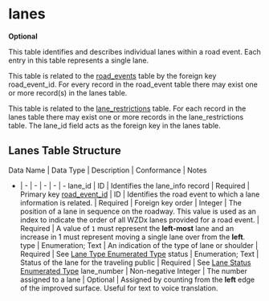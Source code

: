 # lanes
**Optional**

This table identifies and describes individual lanes within a road event. Each entry in this table represents a single lane.

This table is related to the [road_events](/spec-content/data-tables/road_events.md) table by the foreign key road_event_id.  For every record in the road_event table there may exist one or more record(s) in the lanes table.

This table is related to the [lane_restrictions](/spec-content/data-tables/lane_restrictions.md) table. For each record in the lanes table there may exist one or more records in the lane_restrictions table.  The lane_id field acts as the foreign key in the lanes table.

## Lanes Table Structure
Data Name | Data Type | Description | Conformance | Notes
- | - | - | - | - | -
lane_id | ID | Identifies the lane_info record | Required | Primary key
[road_event_id](/spec-content/data-tables/road_events.md) | ID | Identifies the road event to which a lane information is related. | Required | Foreign key
order | Integer | The position of a lane in sequence on the roadway. This value is used as an index to indicate the order of all WZDx lanes provided for a road event. | Required | A value of `1` must represent the **left-most** lane and an increase in 1 must represent moving a single lane over from the **left**.
type | Enumeration; Text | An indication of the type of lane or shoulder | Required | See [Lane Type Enumerated Type](/spec-content/enumerated-types/derived-from-its-standards/lane_type.md)
status | Enumeration; Text | Status of the lane for the traveling public | Required | See [Lane Status Enumerated Type](/spec-content/enumerated-types/lane_status.md)
lane_number | Non-negative Integer | The number assigned to a lane | Optional | Assigned by counting from the **left** edge of the improved surface. Useful for text to voice translation.
